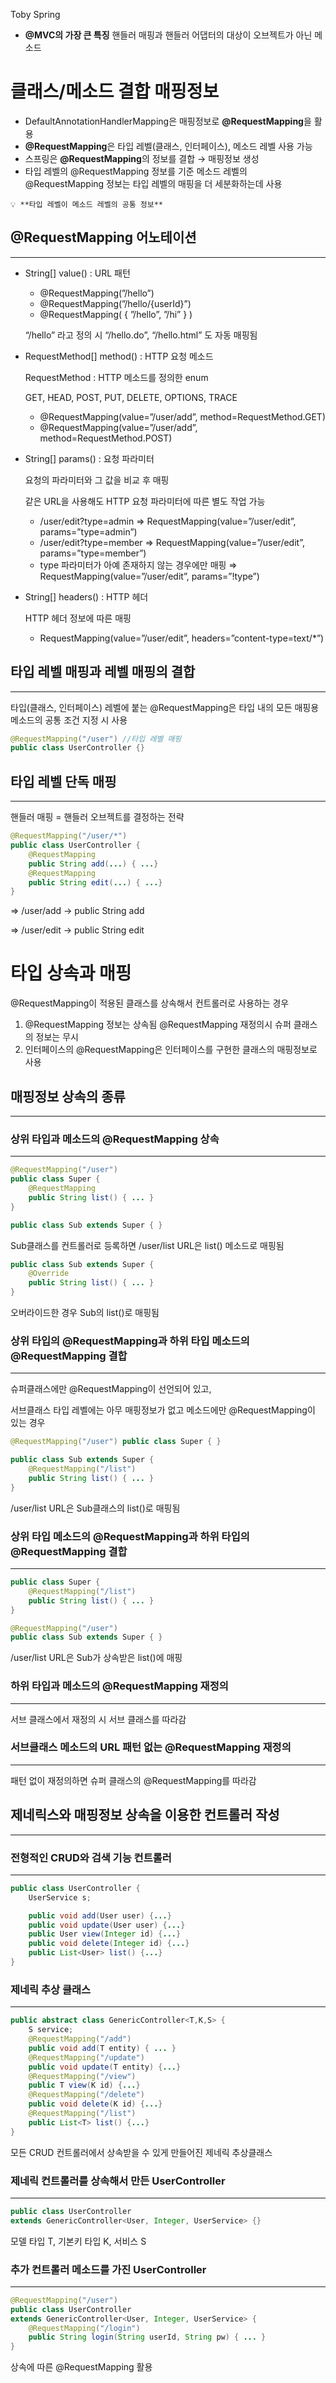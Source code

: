Toby Spring

- **@MVC의 가장 큰 특징**
핸들러 매핑과 핸들러 어댑터의 대상이 오브젝트가 아닌 메소드

# 클래스/메소드 결합 매핑정보


- DefaultAnnotationHandlerMapping은 매핑정보로 **@RequestMapping**을 활용
- **@RequestMapping**은 타입 레벨(클래스, 인터페이스), 메소드 레벨 사용 가능
- 스프링은 **@RequestMapping**의 정보를 결합 → 매핑정보 생성
- 타입 레벨의 @RequestMapping 정보를 기준
메소드 레벨의 @RequestMapping 정보는 타입 레벨의 매핑을 더 세분화하는데 사용

```
💡 **타입 레벨이 메소드 레벨의 공통 정보**
```

## **@RequestMapping 어노테이션**

---

- String[] value() : URL 패턴
    - @RequestMapping(”/hello”)
    - @RequestMapping(”/hello/{userId}”)
    - @RequestMapping( { ”/hello”, ”/hi” } )
    
    “/hello” 라고 정의 시 “/hello.do”, “/hello.html” 도 자동 매핑됨
    
- RequestMethod[] method() : HTTP 요청 메소드
    
    RequestMethod : HTTP 메소드를 정의한 enum
    
    GET, HEAD, POST, PUT, DELETE, OPTIONS, TRACE
    
    - @RequestMapping(value=”/user/add”, method=RequestMethod.GET)
    - @RequestMapping(value=”/user/add”, method=RequestMethod.POST)
- String[] params() : 요청 파라미터
    
    요청의 파라미터와 그 값을 비교 후 매핑
    
    같은 URL을 사용해도 HTTP 요청 파라미터에 따른 별도 작업 가능
    
    - /user/edit?type=admin ⇒
    RequestMapping(value=”/user/edit”, params=”type=admin”)
    - /user/edit?type=member ⇒
    RequestMapping(value=”/user/edit”, params=”type=member”)
    - type 파라미터가 아예 존재하지 않는 경우에만 매핑 ⇒
    RequestMapping(value=”/user/edit”, params=”!type”)
    
- String[] headers() : HTTP 헤더
    
    HTTP 헤더 정보에 따른 매핑
    
    - RequestMapping(value=”/user/edit”, headers=”content-type=text/*”)

## 타입 레벨 매핑과 레벨 매핑의 결합

---

타입(클래스, 인터페이스) 레벨에 붙는 @RequestMapping은 타입 내의 모든 매핑용 메소드의 공통 조건 지정 시 사용

```java
@RequestMapping("/user") //타입 레벨 매핑
public class UserController {}
```

## 타입 레벨 단독 매핑

---

핸들러 매핑 = 핸들러 오브젝트를 결정하는 전략

```java
@RequestMapping("/user/*")
public class UserController {
	@RequestMapping
	public String add(...) { ...}
	@RequestMapping
	public String edit(...) { ...}
}
```

⇒ /user/add → public String add

⇒ /user/edit → public String edit

# 타입 상속과 매핑


@RequestMapping이 적용된 클래스를 상속해서 컨트롤러로 사용하는 경우

1. @RequestMapping 정보는 상속됨
@RequestMapping 재정의시 슈퍼 클래스의 정보는 무시
2. 인터페이스의 @RequestMapping은 인터페이스를 구현한 클래스의 매핑정보로 사용

## 매핑정보 상속의 종류

---

### 상위 타입과 메소드의 @RequestMapping 상속

---

```java
@RequestMapping("/user")
public class Super {
	@RequestMapping
	public String list() { ... }
}

public class Sub extends Super { } 
```

Sub클래스를 컨트롤러로 등록하면 /user/list URL은 list() 메소드로 매핑됨

```java
public class Sub extends Super {
	@Override
	public String list() { ... }
}
```

오버라이드한 경우 Sub의 list()로 매핑됨

### 상위 타입의 @RequestMapping과 하위 타입 메소드의 @RequestMapping 결합

---

슈퍼클래스에만 @RequestMapping이 선언되어 있고,

서브클래스 타입 레벨에는 아무 매핑정보가 없고 메소드에만 @RequestMapping이 있는 경우 

```java
@RequestMapping("/user") public class Super { }

public class Sub extends Super {
	@RequestMapping("/list")
	public String list() { ... }
}
```

/user/list URL은 Sub클래스의 list()로 매핑됨

### 상위 타입 메소드의 @RequestMapping과 하위 타입의 @RequestMapping 결합

---

```java
public class Super {
	@RequestMapping("/list")
	public String list() { ... }
}

@RequestMapping("/user")
public class Sub extends Super { }
```

/user/list URL은 Sub가 상속받은 list()에 매핑

### 하위 타입과 메소드의 @RequestMapping 재정의

---

서브 클래스에서 재정의 시 서브 클래스를 따라감

### 서브클래스 메소드의 URL 패턴 없는 @RequestMapping 재정의

---

패턴 없이 재정의하면 슈퍼 클래스의 @RequestMapping를 따라감

## 제네릭스와 매핑정보 상속을 이용한 컨트롤러 작성

---

### 전형적인 CRUD와 검색 기능 컨트롤러

---

```java
public class UserController {
	UserService s;

	public void add(User user) {...}
	public void update(User user) {...}
	public User view(Integer id) {...}
	public void delete(Integer id) {...}
	public List<User> list() {...}
}
```

### 제네릭 추상 클래스

---

```java
public abstract class GenericController<T,K,S> {
	S service;
	@RequestMapping("/add")
	public void add(T entity) { ... }
	@RequestMapping("/update")
	public void update(T entity) {...}
	@RequestMapping("/view")
	public T view(K id) {...}
	@RequestMapping("/delete")
	public void delete(K id) {...}
	@RequestMapping("/list")
	public List<T> list() {...} 
}
```

모든 CRUD 컨트롤러에서 상속받을 수 있게 만들어진 제네릭 추상클래스

### 제네릭 컨트롤러를 상속해서 만든 UserController

---

```java
public class UserController 
extends GenericController<User, Integer, UserService> {}
```

모델 타입 T, 기본키 타입 K, 서비스 S

### 추가 컨트롤러 메소드를 가진 UserController

---

```java
@RequestMapping("/user")
public class UserController
extends GenericController<User, Integer, UserService> {
	@RequestMapping("/login")
	public String login(String userId, String pw) { ... }
}
```

상속에 따른 @RequestMapping 활용